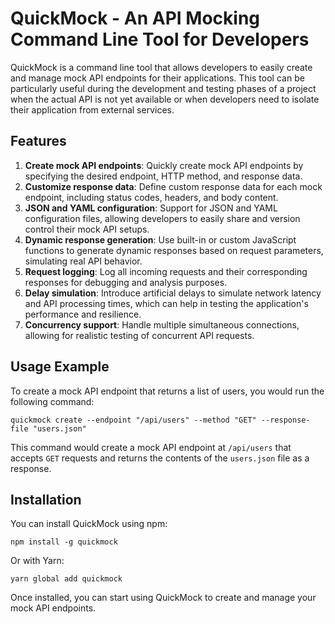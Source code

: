 # QuickMock - An API Mocking Command Line Tool for Developers

QuickMock is a command line tool that allows developers to easily create and manage mock API endpoints for their applications. This tool can be particularly useful during the development and testing phases of a project when the actual API is not yet available or when developers need to isolate their application from external services.

## Features

1. **Create mock API endpoints**: Quickly create mock API endpoints by specifying the desired endpoint, HTTP method, and response data.
2. **Customize response data**: Define custom response data for each mock endpoint, including status codes, headers, and body content.
3. **JSON and YAML configuration**: Support for JSON and YAML configuration files, allowing developers to easily share and version control their mock API setups.
4. **Dynamic response generation**: Use built-in or custom JavaScript functions to generate dynamic responses based on request parameters, simulating real API behavior.
5. **Request logging**: Log all incoming requests and their corresponding responses for debugging and analysis purposes.
6. **Delay simulation**: Introduce artificial delays to simulate network latency and API processing times, which can help in testing the application's performance and resilience.
7. **Concurrency support**: Handle multiple simultaneous connections, allowing for realistic testing of concurrent API requests.

## Usage Example

To create a mock API endpoint that returns a list of users, you would run the following command:

```
quickmock create --endpoint "/api/users" --method "GET" --response-file "users.json"
```

This command would create a mock API endpoint at `/api/users` that accepts `GET` requests and returns the contents of the `users.json` file as a response.

## Installation

You can install QuickMock using npm:

```
npm install -g quickmock
```

Or with Yarn:

```
yarn global add quickmock
```

Once installed, you can start using QuickMock to create and manage your mock API endpoints.